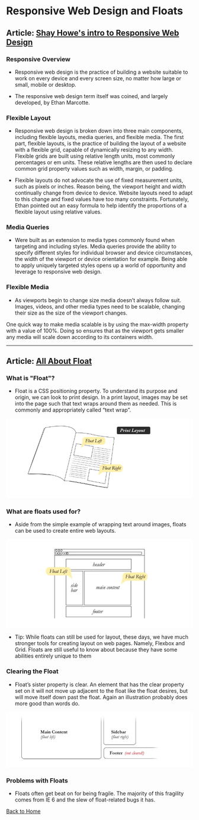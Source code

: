 # Responsive Web Design and Floats

## Article: [Shay Howe's intro to Responsive Web Design](https://learn.shayhowe.com/advanced-html-css/responsive-web-design/)

### Responsive Overview

- Responsive web design is the practice of building a website suitable to work on every device and every screen size, no matter how large or small, mobile or desktop.

- The responsive web design term itself was coined, and largely developed, by Ethan Marcotte.

### Flexible Layout

- Responsive web design is broken down into three main components, including flexible layouts, media queries, and flexible media. The first part, flexible layouts, is the practice of building the layout of a website with a flexible grid, capable of dynamically resizing to any width. Flexible grids are built using relative length units, most commonly percentages or em units. These relative lengths are then used to declare common grid property values such as width, margin, or padding.

- Flexible layouts do not advocate the use of fixed measurement units, such as pixels or inches. Reason being, the viewport height and width continually change from device to device. Website layouts need to adapt to this change and fixed values have too many constraints. Fortunately, Ethan pointed out an easy formula to help identify the proportions of a flexible layout using relative values.

### Media Queries

- Were built as an extension to media types commonly found when targeting and including styles. Media queries provide the ability to specify different styles for individual browser and device circumstances, the width of the viewport or device orientation for example. Being able to apply uniquely targeted styles opens up a world of opportunity and leverage to responsive web design.

### Flexible Media

- As viewports begin to change size media doesn’t always follow suit. Images, videos, and other media types need to be scalable, changing their size as the size of the viewport changes.

One quick way to make media scalable is by using the max-width property with a value of 100%. Doing so ensures that as the viewport gets smaller any media will scale down according to its containers width.

---

## Article: [All About Float](https://css-tricks.com/all-about-floats/)

### What is "Float"?

- Float is a CSS positioning property. To understand its purpose and origin, we can look to print design. In a print layout, images may be set into the page such that text wraps around them as needed. This is commonly and appropriately called “text wrap”.

<img src="../images/media1.png">

### What are floats used for?

- Aside from the simple example of wrapping text around images, floats can be used to create entire web layouts.

<img src="../images/media2.png">

- Tip: While floats can still be used for layout, these days, we have much stronger tools for creating layout on web pages. Namely, Flexbox and Grid. Floats are still useful to know about because they have some abilities entirely unique to them

### Clearing the Float

- Float’s sister property is clear. An element that has the clear property set on it will not move up adjacent to the float like the float desires, but will move itself down past the float. Again an illustration probably does more good than words do.

<img src="../images/media3.png">

### Problems with Floats

- Floats often get beat on for being fragile. The majority of this fragility comes from IE 6 and the slew of float-related bugs it has.



[Back to Home](https://pdariuslee.github.io/reading-notes/)